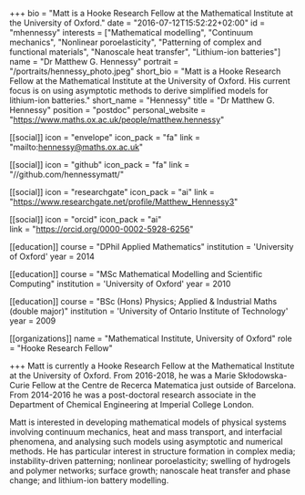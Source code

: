 +++
bio = "Matt is a Hooke Research Fellow at the Mathematical Institute at the University of Oxford."
date = "2016-07-12T15:52:22+02:00"
id = "mhennessy"
interests = ["Mathematical modelling", "Continuum mechanics", "Nonlinear poroelasticity", "Patterning of complex and functional materials", "Nanoscale heat transfer", "Lithium-ion batteries"]
name = "Dr Matthew G. Hennessy"
portrait = "/portraits/hennessy_photo.jpeg"
short_bio = "Matt is a Hooke Research Fellow at the Mathematical Institute at the University of Oxford. His current focus is on using asymptotic methods to derive simplified models for lithium-ion batteries."
short_name = "Hennessy"
title = "Dr Matthew G. Hennessy"
position = "postdoc"
personal_website = "https://www.maths.ox.ac.uk/people/matthew.hennessy"

[[social]]
    icon = "envelope"
    icon_pack = "fa"
    link = "mailto:hennessy@maths.ox.ac.uk"

[[social]]
    icon = "github"
    icon_pack = "fa"
    link = "//github.com/hennessymatt/"

[[social]]
    icon = "researchgate"
    icon_pack = "ai"
    link = "https://www.researchgate.net/profile/Matthew_Hennessy3"

[[social]]
    icon = "orcid"
    icon_pack = "ai"   
    link = "https://orcid.org/0000-0002-5928-6256"


[[education]]
    course = "DPhil Applied Mathematics"
    institution = 'University of Oxford'
    year = 2014

[[education]]
    course = "MSc Mathematical Modelling and Scientific Computing"
    institution = 'University of Oxford'
    year = 2010

[[education]]
    course = "BSc (Hons) Physics; Applied & Industrial Maths (double major)"
    institution = 'University of Ontario Institute of Technology'
    year = 2009

[[organizations]]
    name = "Mathematical Institute, University of Oxford"
    role = "Hooke Research Fellow"

+++
Matt is currently a Hooke Research Fellow at the Mathematical Institute at the University of Oxford. From 2016-2018, he was a Marie Skłodowska-Curie Fellow at the Centre de Recerca Matematica just outside of Barcelona. From 2014-2016 he was a post-doctoral research associate in the Department of Chemical Engineering at Imperial College London.

Matt is interested in developing mathematical models of physical systems involving continuum mechanics, heat and mass transport, and interfacial phenomena, and analysing such models using asymptotic and numerical methods. He has particular interest in structure formation in complex media; instability-driven patterning; nonlinear poroelasticity; swelling of hydrogels and polymer networks; surface growth; nanoscale heat transfer and phase change; and lithium-ion battery modelling.
